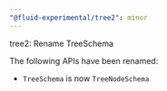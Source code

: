 ```yaml
---
"@fluid-experimental/tree2": minor
---
```


tree2: Rename TreeSchema

The following APIs have been renamed:

- `TreeSchema` is now `TreeNodeSchema`
